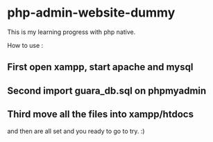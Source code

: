 # php-admin-website-dummy

This is my learning progress with php native.

How to use :

## First open xampp, start apache and mysql

## Second import guara_db.sql on phpmyadmin

## Third move all the files into xampp/htdocs

and then are all set and you ready to go to try. :)
